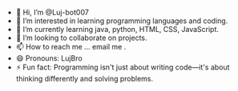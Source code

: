 - 👋 Hi, I’m @Luj-bot007
- 👀 I’m interested in learning programming languages and coding.
- 🌱 I’m currently learning java, python, HTML, CSS, JavaScript.
- 💞️ I’m looking to collaborate on projects.
- 📫 How to reach me ... email me .
- 😄 Pronouns: LujBro
- ⚡ Fun fact: Programming isn't just about writing code—it's about thinking differently and solving problems. 

<!---
Luj-bot007/Luj-bot007 is a ✨ special ✨ repository because its `README.md` (this file) appears on your GitHub profile.
You can click the Preview link to take a look at your changes.
--->
